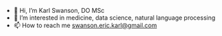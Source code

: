 - 👋 Hi, I’m Karl Swanson, DO MSc
- 👀 I’m interested in medicine, data science, natural language processing
- 📫 How to reach me swanson.eric.karl@gmail.com

<!---
kswanjitsu/kswanjitsu is a ✨ special ✨ repository because its `README.md` (this file) appears on your GitHub profile.
You can click the Preview link to take a look at your changes.
--->
